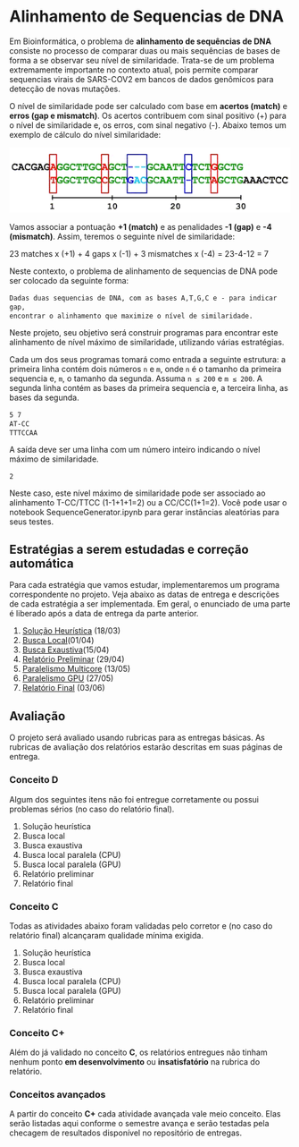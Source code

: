 # Alinhamento de Sequencias de DNA

Em Bioinformática, o problema de **alinhamento de sequências de DNA** consiste no processo de comparar duas ou mais sequências de bases de forma a se observar seu nível de similaridade. Trata-se de um problema extremamente importante no contexto atual, pois permite comparar sequencias virais de SARS-COV2 em bancos de dados genômicos para detecção de novas mutações.

O nível de similaridade pode ser calculado com base em **acertos (match)** e **erros (gap e mismatch)**. Os acertos contribuem com sinal positivo (+) para o nível de similaridade e, os erros, com sinal negativo (-). Abaixo temos um exemplo de cálculo do nível similaridade:

![image](alignment.png)

Vamos associar a pontuação **+1 (match)** e as penalidades **-1 (gap)** e **-4 (mismatch)**. Assim, teremos o seguinte nível de similaridade:

23 matches x (+1) + 4 gaps x (-1) + 3 mismatches x (-4) = 23-4-12 = 7

Neste contexto, o problema de alinhamento de sequencias de DNA pode ser colocado da seguinte forma:

```
Dadas duas sequencias de DNA, com as bases A,T,G,C e - para indicar gap, 
encontrar o alinhamento que maximize o nível de similaridade. 
```


Neste projeto, seu objetivo será construir programas para encontrar este alinhamento de nível máximo de similaridade, utilizando várias estratégias. 

Cada um dos seus programas tomará como entrada a seguinte estrutura: a primeira linha contém dois números `n` e `m`, onde `n` é o tamanho da primeira sequencia e, `m`, o tamanho da segunda. Assuma `n ≤ 200` e `m ≤ 200`. A segunda linha contém as bases da primeira sequencia e, a terceira linha, as bases da segunda.

```
5 7
AT-CC
TTTCCAA
```

A saída deve ser uma linha com um número inteiro indicando o nível máximo de similaridade.

```
2
```
Neste caso, este nível máximo de similaridade pode ser associado ao alinhamento T-CC/TTCC (1-1+1+1=2) ou a CC/CC(1+1=2). Você pode usar o notebook SequenceGenerator.ipynb para gerar instâncias aleatórias para seus testes.



## Estratégias a serem estudadas e correção automática

Para cada estratégia que vamos estudar, implementaremos um programa correspondente no projeto. Veja abaixo as datas de entrega e descrições de cada estratégia a ser implementada. Em geral, o enunciado de uma parte é liberado após a data de entrega da parte anterior.

1. [Solução Heurística](heuristico.md) (18/03)
2. [Busca Local](busca-local)(01/04)
3. [Busca Exaustiva](busca-exaustiva)(15/04)
4. [Relatório Preliminar](relatorio-1) (29/04)
5. [Paralelismo Multicore](paralelismo-multicore) (13/05)
6. [Paralelismo GPU](paralelismo-gpu) (27/05)
7. [Relatório Final](relatorio-2) (03/06)

<!-- 1. [Solução Heurística](heuristico) (23/03)
2. [Busca local](busca-local) (09/04)
3. [Busca exaustiva](busca-exaustiva) (16/04)
4. [Relatório preliminar](relatorio-1) (30/04)
5. [Paralelismo MultiCore](paralelismo-multicore) (21/05) -->
<!-- 
Cada parte de implementação será conferida usando um script de correção checagem de resultados disponível no repositório de entregas do projeto, juntamente com instruções de uso. Registre seu usuário do github até **15/03** para ser convidado para seu repositório de entregas.

<iframe width="640px" height= "480px" src= "https://forms.office.com/Pages/ResponsePage.aspx?id=wKZwY5B7CUe9blnCjt6DO36bxJ3XetxChDUDKdweTOJURUNKWkFLSklHNk1RWlVBTUNHWEszVExOViQlQCN0PWcu&embed=true" frameborder= "0" marginwidth= "0" marginheight= "0" style= "border: none; max-width:100%; max-height:100vh" allowfullscreen webkitallowfullscreen mozallowfullscreen msallowfullscreen> </iframe>

### Instruções de correção

O corretor automático depende do pacote `grading-tools`, que deverá ser instalado como abaixo.

```shell
$> python3.8 -m pip install --user git+https://github.com/igordsm/grading-tools
```

??? tip "Python 3.8 no Ubuntu"
    Se seu `python3` é uma versão inferior ao 3.8, você pode instalá-lo com os pacotes abaixo:

    ```
    python3.8 python3.8-dev
    ```

    A partir daí poderá seguir normalmente as instruções desta página.

Com isso configurado, é só compilar seu programa e rodar `python3.8 corretor.py executavel`. Para baixar os novos exercícios é só rodar `git pull`. Os exercícios serão entregues criando um commit com sua resposta e dando `git push`.


!!! warning
    Fique atento a atualizações no seu repositório de projeto. Atualizações no corretor serão feitas ao longo do semestre, assim como serão disponibilizados novos arquivos de entrada/saída para cada parte a ser implementada. -->

## Avaliação

O projeto será avaliado usando rubricas para as entregas básicas. As rubricas de avaliação dos relatórios estarão descritas em suas páginas de entrega.

### Conceito D

Algum dos seguintes itens não foi entregue corretamente ou possui problemas sérios (no caso do relatório final).

1. Solução heurística
2. Busca local
3. Busca exaustiva
4. Busca local paralela (CPU)
5. Busca local paralela (GPU)
6. Relatório preliminar
7. Relatório final


### Conceito C

Todas as atividades abaixo foram validadas pelo corretor e (no caso do relatório final) alcançaram qualidade mínima exigida.

1. Solução heurística
2. Busca local
3. Busca exaustiva
4. Busca local paralela (CPU)
5. Busca local paralela (GPU)
6. Relatório preliminar
7. Relatório final

### Conceito C+

Além do já validado no conceito **C**, os relatórios entregues não tinham nenhum ponto **em desenvolvimento** ou **insatisfatório** na rubrica do relatório.

### Conceitos avançados

A partir do  conceito **C+** cada atividade avançada vale meio conceito. Elas serão listadas aqui conforme o semestre avança e serão testadas pela checagem de resultados disponível no repositório de entregas.
